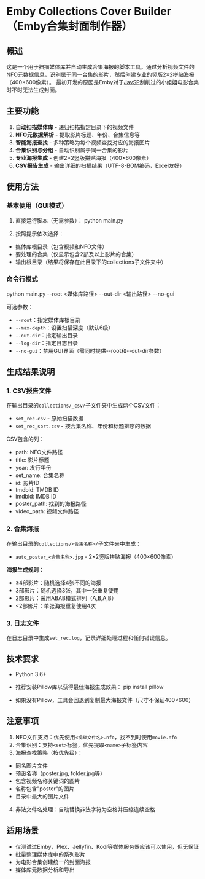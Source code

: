 # Emby Collections Cover Builder （Emby合集封面制作器）

## 概述

这是一个用于扫描媒体库并自动生成合集海报的脚本工具。通过分析视频文件的NFO元数据信息，识别属于同一合集的影片，然后创建专业的竖版2×2拼贴海报（400×600像素）。
最初开发的原因是Emby对于[JavSP](https://github.com/Yuukiy/JavSP/)刮削过的小姐姐电影合集时不时无法生成封面。

## 主要功能

1. **自动扫描媒体库** - 递归扫描指定目录下的视频文件
2. **NFO元数据解析** - 提取影片标题、年份、合集信息等
3. **智能海报查找** - 多种策略为每个视频查找对应的海报图片
4. **合集识别与分组** - 自动识别属于同一合集的影片
5. **专业海报生成** - 创建2×2竖版拼贴海报（400×600像素）
6. **CSV报告生成** - 输出详细的扫描结果（UTF-8-BOM编码，Excel友好）

## 使用方法

### 基本使用（GUI模式）

1. 直接运行脚本（无需参数）：
python main.py


2. 按照提示依次选择：
- 媒体库根目录（包含视频和NFO文件）
- 要处理的合集（仅显示包含2部及以上影片的合集）
- 输出根目录（结果将保存在此目录下的collections子文件夹中）

### 命令行模式
python main.py --root <媒体库路径> --out-dir <输出路径> --no-gui


可选参数：
- `--root`：指定媒体库根目录
- `--max-depth`：设置扫描深度（默认6级）
- `--out-dir`：指定输出目录
- `--log-dir`：指定日志目录
- `--no-gui`：禁用GUI界面（需同时提供--root和--out-dir参数）

## 生成结果说明

### 1. CSV报告文件

在输出目录的`collections/_csv/`子文件夹中生成两个CSV文件：

- `set_rec.csv` - 原始扫描数据
- `set_rec_sort.csv` - 按合集名称、年份和标题排序的数据

CSV包含的列：
- path: NFO文件路径
- title: 影片标题
- year: 发行年份
- set_name: 合集名称
- id: 影片ID
- tmdbid: TMDB ID
- imdbid: IMDB ID
- poster_path: 找到的海报路径
- video_path: 视频文件路径

### 2. 合集海报

在输出目录的`collections/<合集名称>/`子文件夹中生成：

- `auto_poster_<合集名称>.jpg` - 2×2竖版拼贴海报（400×600像素）

**海报生成规则**：
- ≥4部影片：随机选择4张不同的海报
- 3部影片：随机选择3张，其中一张重复使用
- 2部影片：采用ABAB模式排列（A,B,A,B）
- <2部影片：单张海报重复使用4次

### 3. 日志文件

在日志目录中生成`set_rec.log`，记录详细处理过程和任何错误信息。

## 技术要求

- Python 3.6+
- 推荐安装Pillow库以获得最佳海报生成效果：
pip install pillow

- 如果没有Pillow，工具会回退到复制最大海报文件（尺寸不保证400×600）

## 注意事项

1. NFO文件支持：优先使用`<视频文件名>.nfo`，找不到时使用`movie.nfo`
2. 合集识别：支持`<set>`标签，优先提取`<name>`子标签内容
3. 海报查找策略（按优先级）：
 - 同名图片文件
 - 预设名称（poster.jpg, folder.jpg等）
 - 包含视频名称关键词的图片
 - 名称包含"poster"的图片
 - 目录中最大的图片文件
4. 非法文件名处理：自动替换非法字符为空格并压缩连续空格

## 适用场景

- 仅测试过Emby，Plex、Jellyfin、Kodi等媒体服务器应该可以使用，但无保证
- 批量整理媒体库中的系列影片
- 为电影合集创建统一的封面海报
- 媒体库元数据分析和导出


